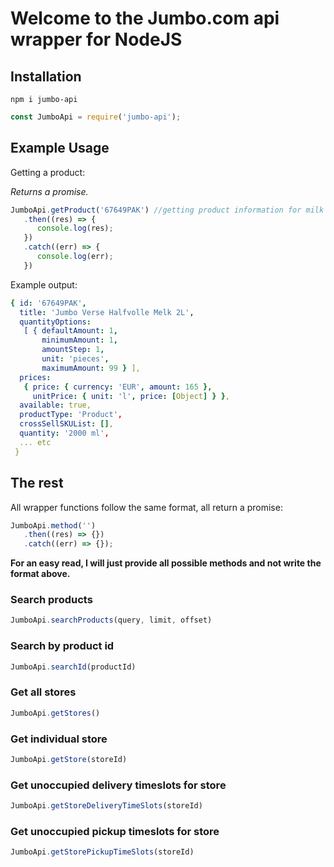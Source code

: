 # Welcome to the Jumbo.com api wrapper for NodeJS

## Installation

```npm
npm i jumbo-api
```

```javascript
const JumboApi = require('jumbo-api');
```

## Example Usage

Getting a product:

*Returns a promise.*

```javascript
JumboApi.getProduct('67649PAK') //getting product information for milk
   .then((res) => {
      console.log(res);
   })
   .catch((err) => {
      console.log(err);
   })
```

Example output:

```yaml
{ id: '67649PAK',
  title: 'Jumbo Verse Halfvolle Melk 2L',
  quantityOptions:
   [ { defaultAmount: 1,
       minimumAmount: 1,
       amountStep: 1,
       unit: 'pieces',
       maximumAmount: 99 } ],
  prices:
   { price: { currency: 'EUR', amount: 165 },
     unitPrice: { unit: 'l', price: [Object] } },
  available: true,
  productType: 'Product',
  crossSellSKUList: [],
  quantity: '2000 ml',
  ... etc
 }
```

## The rest

All wrapper functions follow the same format, all return a promise:

```javascript
JumboApi.method('')
   .then((res) => {})
   .catch((err) => {});
```

**For an easy read, I will just provide all possible methods and not write the format above.**

### Search products

```Javascript
JumboApi.searchProducts(query, limit, offset)
```

### Search by product id

```Javascript
JumboApi.searchId(productId)
```

### Get all stores

```Javascript
JumboApi.getStores()
```

### Get individual store

```Javascript
JumboApi.getStore(storeId)
```

### Get unoccupied delivery timeslots for store

```Javascript
JumboApi.getStoreDeliveryTimeSlots(storeId)
```

### Get unoccupied pickup timeslots for store

```Javascript
JumboApi.getStorePickupTimeSlots(storeId)
```
